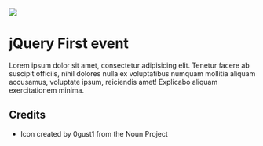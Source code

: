 <img src="http://rawgit.com/caiogondim/jquery-first-event/master/img/logo.svg">

# jQuery First event

Lorem ipsum dolor sit amet, consectetur adipisicing elit. Tenetur facere ab suscipit officiis, nihil dolores nulla ex voluptatibus numquam mollitia aliquam accusamus, voluptate ipsum, reiciendis amet! Explicabo aliquam exercitationem minima.

## Credits

- Icon created by 0gust1 from the Noun Project
